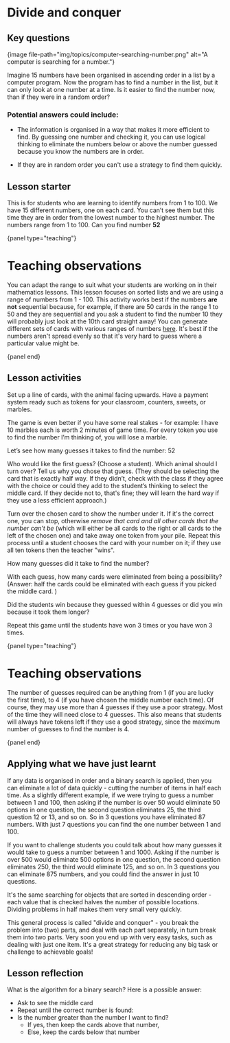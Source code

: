 # Divide and conquer

## Key questions

{image file-path="img/topics/computer-searching-number.png" alt="A computer is searching for a number."}

Imagine 15 numbers have been organised in ascending order in a list by a computer program.
Now the program has to find a number in the list, but it can only look at one number at a time.
Is it easier to find the number now, than if they were in a random order?

### Potential answers could include:

-   The information is organised in a way that makes it more efficient to find.
    By guessing one number and checking it, you can use logical thinking to eliminate the numbers below or above the number guessed because you know the numbers are in order.

-   If they are in random order you can't use a strategy to find them quickly.

## Lesson starter

This is for students who are learning to identify numbers from 1 to 100.
We have 15 different numbers, one on each card.
You can’t see them but this time they are in order from the lowest number to the highest number.
The numbers range from 1 to 100.
Can you find number **52**

{panel type="teaching"}

# Teaching observations

You can adapt the range to suit what your students are working on in their mathematics lessons.
This lesson focuses on sorted lists and we are using a range of numbers from 1 - 100.
This activity works best if the numbers **are not** sequential because, for example, if there are 50 cards in the range 1 to 50 and they are sequential and you ask a student to find the number 10 they will probably just look at the 10th card straight away!
You can generate different sets of cards with various ranges of numbers [here]('resources:resource' 'searching-cards').
It's best if the numbers aren't spread evenly so that it's very hard to guess where a particular value might be.

{panel end}

## Lesson activities

Set up a line of cards, with the animal facing upwards.
Have a payment system ready such as tokens for your classroom, counters, sweets, or marbles.

The game is even better if you have some real stakes - for example: I have 10 marbles each is worth 2 minutes of game time.
For every token you use to find the number I’m thinking of, you will lose a marble.

Let’s see how many guesses it takes to find the number: 52

Who would like the first guess? (Choose a student).
Which animal should I turn over? Tell us why you chose that guess.
(They should be selecting the card that is exactly half way.
If they didn’t, check with the class if they agree with the choice or could they add to the student’s thinking to select the middle card.
If they decide not to, that's fine; they will learn the hard way if they use a less efficient approach.)

Turn over the chosen card to show the number under it.
If it's the correct one, you can stop, otherwise *remove that card and all other cards that the number can’t be* (which will either be all cards to the right or all cards to the left of the chosen one) and take away one token from your pile.
Repeat this process until a student chooses the card with your number on it; if they use all ten tokens then the teacher "wins".

How many guesses did it take to find the number?

With each guess, how many cards were eliminated from being a possibility?
(Answer: half the cards could be eliminated with each guess if you picked the middle card. )

Did the students win because they guessed within 4 guesses or did you win because it took them longer?

Repeat this game until the students have won 3 times or you have won 3 times.

{panel type="teaching"}

# Teaching observations

The number of guesses required can be anything from 1 (if you are lucky the first time), to 4 (if you have chosen the middle number each time).
Of course, they may use more than 4 guesses if they use a poor strategy. Most of the time they will need close to 4 guesses.
This also means that students will always have tokens left if they use a good strategy, since the maximum number of guesses to find the number is 4.

{panel end}

## Applying what we have just learnt

If any data is organised in order and a binary search is applied, then you can eliminate a lot of data quickly - cutting the number of items in half each time.
As a slightly different example, if we were trying to guess a number between 1 and 100, then asking if the number is over 50 would eliminate 50 options in one question, the second question eliminates 25, the third question 12 or 13, and so on.
So in 3 questions you have eliminated 87 numbers.
With just 7 questions you can find the one number between 1 and 100.

If you want to challenge students you could talk about how many guesses it would take to guess a number between 1 and 1000.
Asking if the number is over 500 would eliminate 500 options in one question, the second question eliminates 250, the third would eliminate 125, and so on.
In 3 questions you can eliminate 875 numbers, and you could find the answer in just 10 questions.

It's the same searching for objects that are sorted in descending order - each value that is checked halves the number of possible locations.
Dividing problems in half makes them very small very quickly.

This general process is called "divide and conquer" - you break the problem into (two) parts, and deal with each part separately, in turn break them into two parts.
Very soon you end up with very easy tasks, such as dealing with just one item.
It's a great strategy for reducing any big task or challenge to achievable goals!

## Lesson reflection

What is the algorithm for a binary search? Here is a possible answer:

-   Ask to see the middle card
-   Repeat until the correct number is found:     
-   Is the number greater than the number I want to find?
    -   If yes, then keep the cards above that number,
    -   Else, keep the cards below that number
